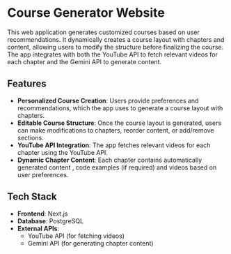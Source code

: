 # Course Generator Website

This web application generates customized courses based on user recommendations. It dynamically creates a course layout with chapters and content, allowing users to modify the structure before finalizing the course. The app integrates with both the YouTube API to fetch relevant videos for each chapter and the Gemini API to generate content.

## Features

- **Personalized Course Creation**: Users provide preferences and recommendations, which the app uses to generate a course layout with chapters.
- **Editable Course Structure**: Once the course layout is generated, users can make modifications to chapters, reorder content, or add/remove sections.
- **YouTube API Integration**: The app fetches relevant videos for each chapter using the YouTube API.
- **Dynamic Chapter Content**: Each chapter contains automatically generated content , code examples (if required) and videos based on user preferences.

## Tech Stack

- **Frontend**: Next.js
- **Database**: PostgreSQL
- **External APIs**: 
  - YouTube API (for fetching videos)
  - Gemini API (for generating chapter content)

